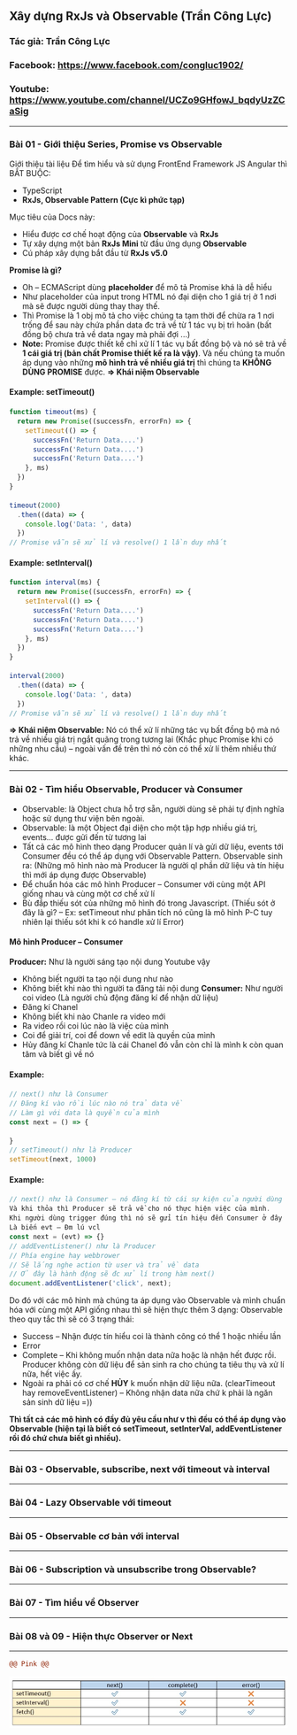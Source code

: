 ## Xây dựng RxJs và Observable (Trần Công Lực) 
### Tác giả: Trần Công Lực
### Facebook: https://www.facebook.com/congluc1902/
### Youtube: https://www.youtube.com/channel/UCZo9GHfowJ_bqdyUzZCaSig

<hr />

### Bài 01 - Giới thiệu Series, Promise vs Observable 
Giới thiệu tài liệu
Để tìm hiểu và sử dụng FrontEnd Framework JS Angular thì 
BẮT BUỘC:
- TypeScript
- **RxJs, Observable Pattern (Cực kì phức tạp)**

Mục tiêu của Docs này:
- Hiểu được cơ chế hoạt động của **Observable** và **RxJs**
- Tự xây dựng một bản **RxJs Mini** từ đầu ứng dụng **Observable**
- Cú pháp xây dựng bắt đầu từ **RxJs v5.0**

**Promise là gì?**
- Oh – ECMAScript dùng **placeholder** để mô tả Promise khá là dễ hiểu
- Như placeholder của input trong HTML nó đại diện cho 1 giá trị ở 1 nơi mà sẽ được người dùng thay thay thế.
- Thì Promise là 1 obj mô tả cho việc chúng ta tạm thời để chừa ra 1 nơi trống để sau này chứa phần data đc trả về từ 1 tác vụ bị trì hoãn (bất đồng bộ chưa trả về data ngay mà phải đợi ...)
- **Note:** Promise được thiết kế chỉ xử lí 1 tác vụ bất đồng bộ và nó sẽ trả về **1 cái giá trị (bản chất Promise thiết kế ra là vậy)**. Và nếu chúng ta muốn áp dụng vào những **mô hình trả về nhiều giá trị** thì chúng ta **KHÔNG DÙNG PROMISE** được. **=> Khái niệm Observable**

#### Example: setTimeout()
```js
function timeout(ms) {
  return new Promise((successFn, errorFn) => {
    setTimeout(() => {
      successFn('Return Data....')
      successFn('Return Data....')
      successFn('Return Data....')
    }, ms)
  })
}

timeout(2000)
  .then((data) => {
    console.log('Data: ', data)
  })
// Promise vẫn sẽ xử lí và resolve() 1 lần duy nhất

```
#### Example: setInterval()

```js
function interval(ms) {
  return new Promise((successFn, errorFn) => {
    setInterval(() => {
      successFn('Return Data....')
      successFn('Return Data....')
      successFn('Return Data....')
    }, ms)
  })
}

interval(2000)
  .then((data) => {
    console.log('Data: ', data)
  })
// Promise vẫn sẽ xử lí và resolve() 1 lần duy nhất

```
**=> Khái niệm Observable:** Nó có thể xử lí những tác vụ bất đồng bộ mà nó trả về nhiều giá trị ngắt quãng trong tương lai (Khắc phục Promise khi có những nhu cầu) – ngoài vấn đề trên thì nó còn có thể xử lí thêm nhiều thứ khác.

<hr />

### Bài 02 - Tìm hiểu Observable, Producer và Consumer
- Observable: là Object chưa hỗ trợ sẵn, người dùng sẽ phải tự định nghĩa hoặc sử dụng thư viện bên ngoài.
- Observable: là một Object đại diện cho một tập hợp nhiều giá trị, events... được gửi đến từ tương lai
- Tất cả các mô hình theo dạng Producer quản lí và gửi dữ liệu, events tới Consumer đều có thể áp dụng với Observable Pattern.
Observable sinh ra: (Những mô hình nào mà Producer là người ql phần dữ liệu và tín hiệu thì mới áp dụng được Observable)
- Để chuẩn hóa các mô hình Producer – Consumer với cùng một API giống nhau và cùng  một cơ chế xử lí
- Bù đắp thiếu sót của những mô hình đó trong Javascript. (Thiếu sót ở đây là gì? – Ex: setTimeout như phân tích nó cũng là mô hình P-C tuy nhiên lại thiếu sót khi k có handle xử lí Error)

#### Mô hình Producer – Consumer 
**Producer:** Như là người sáng tạo nội dung Youtube vậy
- Không biết người ta tạo nội dung như nào
- Không biết khi nào thì người ta đăng tải nội dung
**Consumer:** Như người coi video (Là người chủ động đăng kí để nhận dữ liệu)
- Đăng kí Chanel
- Không biết khi nào Chanle ra video mới
- Ra video rồi coi lúc nào là việc của mình
- Coi để giải trí, coi để down về edit là quyền của mình
- Hủy đăng kí Chanle tức là cái Chanel đó vẫn còn chỉ là mình k còn quan tâm và biết gì về nó

#### Example:
```js
// next() như là Consumer
// Đăng kí vào rồi lúc nào nó trả data về
// Làm gì với data là quyền của mình
const next = () => {

}
// setTimeout() như là Producer
setTimeout(next, 1000)
```

#### Example:
```js
// next() như là Consumer – nó đăng kí từ cái sự kiện của người dùng
Và khi thỏa thì Producer sẽ trả về cho nó thực hiện việc của mình.
Khi người dùng trigger đúng thì nó sẽ gửi tín hiệu đến Consumer ở đây
Là biến evt – Đm lú vcl
const next = (evt) => {}
// addEventListener() như là Producer 
// Phía engine hay webbrower
// Sẽ lắng nghe action từ user và trả về data 
// Ở đây là hành động sẽ đc xử lí trong hàm next()
document.addEventListener('click', next);
```

Do đó với các mô hình mà chúng ta áp dụng vào Observable và mình chuẩn hóa với cùng một API giống nhau thì sẽ hiện thực thêm 3 dạng:
Observable theo quy tắc thì sẽ có 3 trạng thái:
- Success – Nhận được tín hiểu coi là thành công có thể 1 hoặc nhiều lần
- Error
- Complete – Khi không muốn nhận data nữa hoặc là nhận hết được rồi. Producer không còn dữ liệu để sản sinh ra cho chúng ta tiêu thụ và xử lí nữa, hết việc ấy. 
- Ngoài ra phải có cơ chế **HỦY** k muốn nhận dữ liệu nữa. (clearTimeout hay removeEventListener) – Không nhận data nữa chứ k phải là ngăn sản sinh dữ liệu =))

**Thì tất cả các mô hình có đầy đủ yêu cầu như v thì đều có thể áp dụng vào Observable (hiện tại là biết có setTimeout, setInterVal, addEventListener rồi đó chứ chưa biết gì nhiều).**

<hr />

### Bài 03 - Observable, subscribe, next với timeout và interval 

<hr />

### Bài 04 - Lazy Observable với timeout

<hr />

### Bài 05 - Observable cơ bản với interval

<hr />

### Bài 06 - Subscription và unsubscribe trong Observable?

<hr />

### Bài 07 - Tìm hiểu về Observer

<hr />

### Bài 08 và 09 - Hiện thực Observer or Next

<hr />

```diff
@@ Pink @@

```

<img src="./imgs/table1.jpg">
